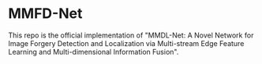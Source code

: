 # MMFD-Net
This repo is the official implementation of "MMDL-Net: A Novel Network for Image Forgery Detection and Localization via Multi-stream Edge Feature Learning and Multi-dimensional Information Fusion".
